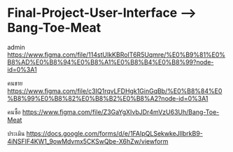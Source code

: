 # Final-Project-User-Interface --> Bang-Toe-Meat


admin
https://www.figma.com/file/114stUIkKBRoIT6R5Uqmre/%E0%B9%81%E0%B8%AD%E0%B8%94%E0%B8%A1%E0%B8%B4%E0%B8%99?node-id=0%3A1

คนขาย
https://www.figma.com/file/c3IQ1rqvLFDHgk1GinGqBb/%E0%B8%84%E0%B8%99%E0%B8%82%E0%B8%B2%E0%B8%A2?node-id=0%3A1

คนซื้อ
https://www.figma.com/file/Z3GaYgXIvbJDr4mVzU63Uh/Bang-Toe-Meat

ประเมิน
https://docs.google.com/forms/d/e/1FAIpQLSekwkeJllbrkB9-4iNSFIF4KW1_9owMdvmx5CKSwQbe-X6hZw/viewform

